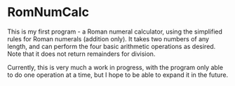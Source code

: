 # RomNumCalc
This is my first program - a Roman numeral calculator, using the simplified rules for Roman numerals (addition only). It takes two numbers of any length, and can perform the four basic arithmetic operations as desired. Note that it does not return remainders for division.

Currently, this is very much a work in progress, with the program only able to do one operation at a time, but I hope to be able to expand it in the future.
